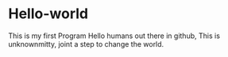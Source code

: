 # Hello-world
This is my first Program
Hello humans out there in github, This is unknownmitty, joint a step to change the world.
